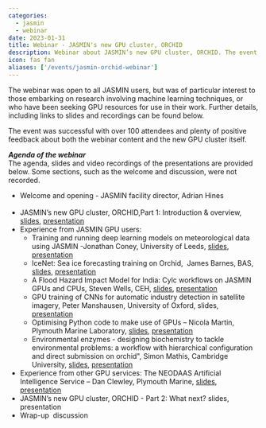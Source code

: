 ```yaml
---
categories:
  - jasmin
  - webinar
date: 2023-01-31
title: Webinar - JASMIN's new GPU cluster, ORCHID
description: Webinar about JASMIN’s new GPU cluster, ORCHID. The event provided information about ORCHID itself, as well as hearing from recent test users about their experiences with it. 
icon: fas fan
aliases: ['/events/jasmin-orchid-webinar']
---
```

The webinar was open to all JASMIN users, but was of particular interest to those embarking on research involving machine learning techniques, or who have been seeking GPU resources for use in their work. Further details, including links to slides and recordings can be found below.

The event was successful with over 100 attendees and plenty of positive feedback about both the webinar content and the new GPU cluster itself.

<h5 dir="ltr" style="margin-top: 0pt; margin-bottom: 0pt;"><span style="vertical-align: baseline;">Agenda of the webinar&nbsp;</span></h5>
<p dir="ltr" style="margin-top: 0pt; margin-bottom: 0pt;"><span style="vertical-align: baseline;">The agenda, slides and video recordings of the presentations are provided below. Some sections, such as the welcome and discussion, were not recorded.&nbsp;&nbsp;</span></p>
<p dir="ltr" style="margin-top: 0pt; margin-bottom: 0pt;"></p>
<ul>
<li dir="ltr" style="margin-top: 0pt; margin-bottom: 0pt;"><span style="vertical-align: baseline;">Welcome and opening - JASMIN facility director, Adrian Hines&nbsp; &nbsp; &nbsp; &nbsp; &nbsp; &nbsp; &nbsp; &nbsp; &nbsp; &nbsp; &nbsp; &nbsp; &nbsp; &nbsp; &nbsp; &nbsp; &nbsp; &nbsp; &nbsp; &nbsp; &nbsp; </span></li>
<li dir="ltr" style="margin-top: 0pt; margin-bottom: 0pt;"><span style="vertical-align: baseline;">JASMIN&rsquo;s new GPU cluster, ORCHID,Part 1: Introduction &amp; overview, </span><a href="https://drive.google.com/file/d/1QBlsx-WCoIfMPXq65wSrSEFvf9FYh1Fe/view?usp=share_link"><span style="vertical-align: baseline;">slides</span></a><span style="vertical-align: baseline;">, </span><a href="https://drive.google.com/file/d/1b1uG50X1sW0dZyXBU_rUeVyBhDVNQbZE/view?usp=share_link"><span style="vertical-align: baseline;">presentation</span></a><span style="vertical-align: baseline;">&nbsp;&nbsp;&nbsp;&nbsp;</span></li>
<li><span style="vertical-align: baseline;">Experience from JASMIN GPU users:</span><span style="vertical-align: baseline;">&nbsp;</span>
<ul>
<li>Training and running deep learning models on meteorological data using JASMIN -<span style="vertical-align: baseline;">Jonathan Coney</span><span style="vertical-align: baseline;">, University of Leeds, </span><a href="https://drive.google.com/file/d/1nPYBZAtsGiuyHObeBMr0iQ_px9dkdntv/view?usp=sharing"><span style="vertical-align: baseline;">slides</span></a><span style="vertical-align: baseline;">, </span><a href="https://drive.google.com/file/d/1mPjiZir68v9ZKe-O-_Kxe79IEGI56pnr/view?usp=share_link"><span style="vertical-align: baseline;">presentation</span></a>
<p dir="ltr" style="margin-top: 0pt; margin-bottom: 0pt;"><span style="vertical-align: baseline;"></span></p>
</li>
<li>
<p dir="ltr" style="margin-top: 0pt; margin-bottom: 0pt;"><span style="vertical-align: baseline;">IceNet: Sea ice forecasting training on Orchid,&nbsp; </span><span style="vertical-align: baseline;">James Barnes</span><span style="vertical-align: baseline;">, BAS, </span><a href="https://drive.google.com/file/d/1BzbyoEjSnFo5uTRQbX0EODCnS1vn1kzt/view?usp=sharing"><span style="vertical-align: baseline;">slides</span></a><span style="vertical-align: baseline;">, </span><a href="https://drive.google.com/file/d/1Wmi853aW9YbhL7ttPVs6fMteagJN1ZSg/view?usp=share_link"><span style="vertical-align: baseline;">presentation</span></a></p>
<p dir="ltr" style="margin-top: 0pt; margin-bottom: 0pt;"><span style="vertical-align: baseline;"></span></p>
</li>
<li>
<p dir="ltr" style="margin-top: 0pt; margin-bottom: 0pt;"><span style="vertical-align: baseline;">A Flood Hazard Impact Model for India: Cylc workflows on JASMIN GPUs and CPUs,</span><span style="vertical-align: baseline;"> Steven Wells</span><span style="vertical-align: baseline;">, CEH, </span><a href="https://drive.google.com/file/d/1r1yx87XnFcV5LtyGICdbo-SRcDNJXYC0/view?usp=share_link"><span style="vertical-align: baseline;">slides</span></a><span style="vertical-align: baseline;">, </span><a href="https://drive.google.com/file/d/1HWCppHnjDyIyMqRBZoaTzgv_MysrpU-C/view?usp=share_link"><span style="vertical-align: baseline;">presentation</span></a></p>
<p dir="ltr" style="margin-top: 0pt; margin-bottom: 0pt;"><span style="vertical-align: baseline;"></span></p>
</li>
<li>
<p dir="ltr" style="margin-top: 0pt; margin-bottom: 0pt;"><span style="vertical-align: baseline;">GPU training of CNNs for automatic industry detection in satellite imagery, </span><span style="vertical-align: baseline;">Peter Manshausen</span><span style="vertical-align: baseline;">, University of Oxford, slides, </span><a href="https://drive.google.com/file/d/1bZuLDsJxTWH7pigldUPzL0jknP4SIxxZ/view?usp=share_link"><span style="vertical-align: baseline;">presentation</span></a></p>
<p dir="ltr" style="margin-top: 0pt; margin-bottom: 0pt;"><span style="vertical-align: baseline;"></span></p>
</li>
<li>
<p dir="ltr" style="margin-top: 0pt; margin-bottom: 0pt;"><span style="vertical-align: baseline;">Optimising Python code to make use of GPUs &ndash; Nicola Martin, Plymouth Marine Laboratory, </span><a href="https://drive.google.com/file/d/1ysL-ZVZ46AurxAXqLQgxJvNGtb1ixjeZ/view?usp=sharing"><span style="vertical-align: baseline;">slides</span></a><span style="vertical-align: baseline;">, </span><a href="https://drive.google.com/file/d/1yJrQA04-dv6_-Q5qwfT-uz7P4ALmh_LR/view?usp=share_link"><span style="vertical-align: baseline;">presentation</span></a></p>
</li>
<li>
<p dir="ltr" style="margin-top: 0pt; margin-bottom: 0pt;"><a href="https://drive.google.com/file/d/1yJrQA04-dv6_-Q5qwfT-uz7P4ALmh_LR/view?usp=share_link"><span style="vertical-align: baseline;"></span></a><span style="vertical-align: baseline;">Environmental enzymes - designing biochemistry to tackle environmental problems: a workflow with hierarchical configuration and direct submission on orchid", Simon Mathis, Cambridge University, </span><a href="https://drive.google.com/file/d/1mwbtXpbpoLDduTHJWXUZCh_neapC5ObY/view?usp=share_link"><span style="vertical-align: baseline;">slides</span></a><span style="vertical-align: baseline;">, </span><a href="https://drive.google.com/file/d/1Y86jtpN07oW0uSKKGaB_6FAV6Vkxwz6K/view?usp=share_link"><span style="vertical-align: baseline;">presentation</span></a><span style="vertical-align: baseline;"> &nbsp; &nbsp; &nbsp; &nbsp; &nbsp; &nbsp; &nbsp; &nbsp; &nbsp; </span><span style="vertical-align: baseline;">&nbsp; &nbsp; &nbsp; &nbsp; &nbsp; &nbsp; &nbsp; &nbsp; &nbsp; &nbsp; &nbsp; &nbsp; &nbsp; &nbsp; &nbsp; &nbsp; &nbsp; &nbsp; &nbsp;</span></p>
</li>
</ul>
</li>
<li><span style="vertical-align: baseline;">Experience from other GPU services:&nbsp;</span>The NEODAAS Artificial Intelligence Service &ndash; Dan Clewley, Plymouth Marine, <a href="https://drive.google.com/file/d/1KycnakcPE3YKIESK4SxuCXYS8K5F5Kez/view?usp=sharing"><span style="vertical-align: baseline;">slides</span></a><span style="vertical-align: baseline;">, </span><a href="https://drive.google.com/file/d/1dAior17wrlDu3LJXYUZjOlQoUoh2PmYH/view?usp=share_link"><span style="vertical-align: baseline;">presentation</span></a></li>
<li>JASMIN&rsquo;s new GPU cluster, ORCHID - Part 2: What next? <a href="https://drive.google.com/file/d/1DZfxr72QPRMKWeOyXj8aWc63v2fyGB48/view?usp=share_link" style="text-decoration: none;"><span>slides</span></a><span style="text-decoration: none; vertical-align: baseline;">, </span><a href="https://drive.google.com/file/d/1zshl1T0rekKFOVSG3Gu-RcmP08yxPIKX/view?usp=share_link" style="text-decoration: none;"><span>presentation</span></a><span style="text-decoration: none; vertical-align: baseline;">&nbsp; &nbsp; &nbsp; &nbsp; &nbsp; &nbsp; &nbsp; &nbsp; </span></li>
<li><span style="text-decoration: none; vertical-align: baseline;">Wrap-up&nbsp; discussion</span></li>
</ul>
